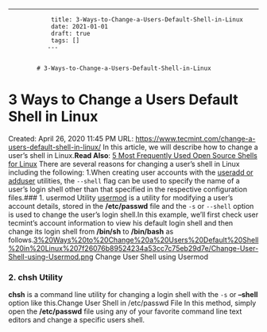 ---
                title: 3-Ways-to-Change-a-Users-Default-Shell-in-Linux
                date: 2021-01-01    
                draft: true
                tags: []
               ---


            # 3-Ways-to-Change-a-Users-Default-Shell-in-Linux

# 3 Ways to Change a Users Default Shell in Linux
Created: April 26, 2020 11:45 PM
URL: https://www.tecmint.com/change-a-users-default-shell-in-linux/
In this article, we will describe how to change a user’s shell in Linux.**Read Also**: [5 Most Frequently Used Open Source Shells for Linux](https://www.tecmint.com/different-types-of-linux-shells/)
There are several reasons for changing a user’s shell in Linux including the following:
1.When creating user accounts with the [useradd or adduser](https://www.tecmint.com/add-users-in-linux/) utilities, the `--shell` flag can be used to specify the name of a user’s login shell other than that specified in the respective configuration files.### 1. usermod Utility
[usermod](https://www.tecmint.com/usermod-command-examples/) is a utility for modifying a user’s account details, stored in the **/etc/passwd** file and the `-s` or `--shell` option is used to change the user’s login shell.In this example, we’ll first check user tecmint’s account information to view his default login shell and then change its login shell from **/bin/sh** to **/bin/bash** as follows.[3%20Ways%20to%20Change%20a%20Users%20Default%20Shell%20in%20Linux%207f26076b89524234a53cc7c75eb29d7e/Change-User-Shell-using-Usermod.png](3%20Ways%20to%20Change%20a%20Users%20Default%20Shell%20in%20Linux%207f26076b89524234a53cc7c75eb29d7e/Change-User-Shell-using-Usermod.png)
Change User Shell using Usermod
### 2. chsh Utility
**chsh** is a command line utility for changing a login shell with the `-s` or **–shell** option like this.Change User Shell in /etc/passwd File
In this method, simply open the **/etc/passwd** file using any of your favorite command line text editors and change a specific users shell.